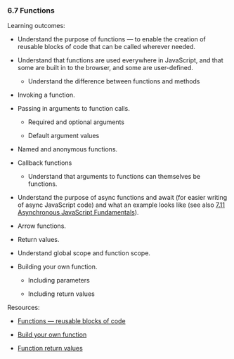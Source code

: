 ### 6.7 Functions

Learning outcomes:

- Understand the purpose of functions — to enable the creation of reusable blocks of code that can be called wherever needed.

- Understand that functions are used everywhere in JavaScript, and that some are built in to the browser, and some are user-defined.

  - Understand the difference between functions and methods

- Invoking a function.

- Passing in arguments to function calls.

  - Required and optional arguments

  - Default argument values

- Named and anonymous functions.

- Callback functions

  - Understand that arguments to functions can themselves be functions.

- Understand the purpose of async functions and await (for easier writing of async JavaScript code) and what an example looks like (see also [7.11 Asynchronous JavaScript Fundamentals](#asynchronous-javascript-fundamentals)).

- Arrow functions.

- Return values.

- Understand global scope and function scope.

- Building your own function.

  - Including parameters

  - Including return values

Resources:

- [Functions — reusable blocks of code](https://developer.mozilla.org/docs/Learn/JavaScript/Building_blocks/Functions)

- [Build your own function](https://developer.mozilla.org/docs/Learn/JavaScript/Building_blocks/Build_your_own_function)

- [Function return values](https://developer.mozilla.org/docs/Learn/JavaScript/Building_blocks/Return_values)
